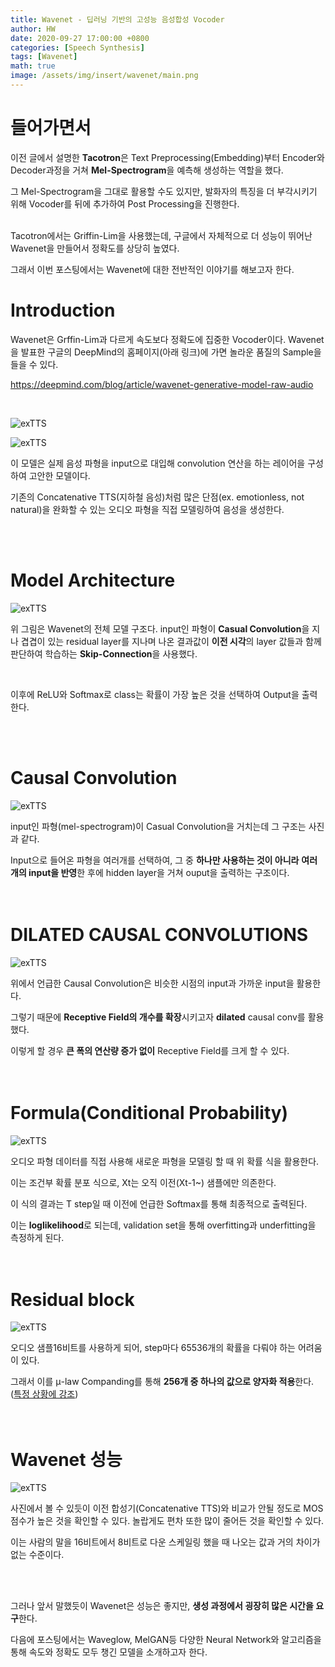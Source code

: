 ```yaml
---
title: Wavenet - 딥러닝 기반의 고성능 음성합성 Vocoder
author: HW
date: 2020-09-27 17:00:00 +0800
categories: [Speech Synthesis]
tags: [Wavenet]
math: true
image: /assets/img/insert/wavenet/main.png
---
```




# **들어가면서**

이전 글에서 설명한 **Tacotron**은 Text Preprocessing(Embedding)부터 Encoder와 Decoder과정을 거쳐 **Mel-Spectrogram**을 예측해 생성하는 역할을 했다.<br/>

그 Mel-Spectrogram을 그대로 활용할 수도 있지만, 발화자의 특징을 더 부각시키기 위해 Vocoder를 뒤에 추가하여 Post Processing을 진행한다.<br/><br/>

Tacotron에서는 Griffin-Lim을 사용했는데, 구글에서 자체적으로 더 성능이 뛰어난 Wavenet을 만들어서 정확도를 상당히 높였다.<br/>

그래서 이번 포스팅에서는 Wavenet에 대한 전반적인 이야기를 해보고자 한다.



# Introduction

Wavenet은 Grffin-Lim과 다르게 속도보다 정확도에 집중한 Vocoder이다. 
Wavenet을 발표한 구글의 DeepMind의 홈페이지(아래 링크)에 가면 놀라운 품질의 Sample을 들을 수 있다.

https://deepmind.com/blog/article/wavenet-generative-model-raw-audio

<br>

![exTTS](/assets/img/insert/wavenet/residual.png)

![exTTS](/assets/img/insert/wavenet/casual_layer.png)

이 모델은 실제 음성 파형을 input으로 대입해 convolution 연산을 하는 레이어을 구성하여 고안한 모델이다.

기존의 Concatenative TTS(지하철 음성)처럼 많은 단점(ex. emotionless, not natural)을 완화할 수 있는 오디오 파형을 직접 모델링하여 음성을 생성한다.

<br>

<br>

# Model Architecture

![exTTS](/assets/img/insert/wavenet/architecture.png)

위 그림은 Wavenet의 전체 모델 구조다. input인 파형이 **Casual Convolution**을 지나 겹겹이 있는 residual layer를 지나며 나온 결과값이 **이전 시각**의 layer 값들과 함께 판단하여 학습하는 **Skip-Connection**을 사용했다.

<br>

이후에 ReLU와 Softmax로 class는 확률이 가장 높은 것을 선택하여 Output을 출력한다.

<br>

<br>

# Causal Convolution

![exTTS](/assets/img/insert/wavenet/casual_layer.png)

input인 파형(mel-spectrogram)이 Casual Convolution을 거치는데 그 구조는 사진과 같다.<br>

Input으로 들어온 파형을 여러개를 선택하여, 그 중 **하나만 사용하는 것이 아니라** **여러 개의 input을 반영**한 후에  hidden layer을 거쳐 ouput을 출력하는 구조이다.<br><br><br>

# DILATED CAUSAL CONVOLUTIONS

![exTTS](/assets/img/insert/wavenet/dilate_casual_layer.png)

위에서 언급한 Causal Convolution은 비슷한 시점의 input과 가까운 input을 활용한다.<br>

그렇기 때문에 **Receptive Field의 개수를 확장**시키고자 **dilated** causal conv를 활용했다.<br>

이렇게 할 경우 **큰 폭의 연산량 증가 없이** Receptive Field를 크게 할 수 있다.<br><br><br>



# Formula(Conditional Probability)

![exTTS](/assets/img/insert/wavenet/fomula.png)

오디오 파형 데이터를 직접 사용해 새로운 파형을 모델링 할 때 위 확률 식을 활용한다.

이는 조건부 확률 분포 식으로, Xt는 오직 이전(Xt-1~) 샘플에만 의존한다.<br>

이 식의 결과는 T step일 때 이전에 언급한 Softmax를 통해 최종적으로 출력된다.

이는 **loglikelihood**로 되는데, validation set을 통해 overfitting과 underfitting을 측정하게 된다.<br><br><br>

# Residual block

![exTTS](/assets/img/insert/wavenet/residual_block.png)

오디오 샘플16비트를 사용하게 되어, step마다 65536개의 확률을 다뤄야 하는 어려움이 있다. 

그래서 이를 μ-law Companding를 통해 **256개 중 하나의 값으로 양자화 적용**한다. (<u>특정 상황에 강조</u>)<br><br><br>

# Wavenet 성능

![exTTS](/assets/img/insert/wavenet/performance.png)

사진에서 볼 수 있듯이 이전 합성기(Concatenative TTS)와 비교가 안될 정도로 MOS 점수가 높은 것을 확인할 수 있다. 놀랍게도 편차 또한 많이 줄어든 것을 확인할 수 있다. 

이는 사람의 말을 16비트에서 8비트로 다운 스케일링 했을 때 나오는 값과 거의 차이가 없는 수준이다.

<br>

<br>

그러나 앞서 말했듯이 Wavenet은 성능은 좋지만, **생성 과정에서 굉장히 많은 시간을 요구**한다.<br>



다음에 포스팅에서는 Waveglow, MelGAN등 다양한 Neural Network와 알고리즘을 통해 속도와 정확도 모두 챙긴 모델을 소개하고자 한다. 